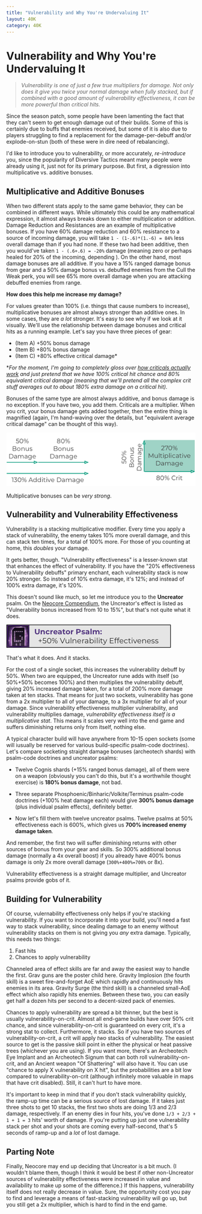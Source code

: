 ```yaml
---
title: "Vulnerability and Why You're Undervaluing It"
layout: 40K
category: 40K
---
```

# Vulnerability and Why You're Undervaluing It

> *Vulnerability is one of just a few true multipliers for damage. Not only does it give you twice your normal damage when fully stacked, but if combined with a good amount of vulnerability effectiveness, it can be more powerful than critical hits.*

<!--more-->

Since the season patch, some people have been lamenting the fact that they can't seem to get enough damage out of their builds.
Some of this is certainly due to buffs that enemies received, but some of it is also due to players struggling to find a replacement for the damage-per-debuff and/or explode-on-stun (both of these were in dire need of rebalancing).

I'd like to introduce you to vulnerability, or more accurately, *re-introduce* you, since the popularity of Diversive Tactics meant many people were already using it, just not for its primary purpose.
But first, a digression into multiplicative vs. additive bonuses.

## Multiplicative and Additive Bonuses

When two different stats apply to the same game behavior, they can be combined in different ways.
While ultimately this could be any mathematical expression, it almost always breaks down to either multiplication or addition.
Damage Reduction and Resistances are an example of multiplicative bonuses.
If you have 60% damage reduction and 60% resistance to a source of incoming damage, you will take `1 - (1-.6)*(1.-6) = 84%` less overall damage than if you had none.
If these two had been additive, then you would've taken `1 - (.6+.6) = -20%` damage (meaning zero or perhaps healed for 20% of the incoming, depending ).
On the other hand, most damage bonuses are all additive.
If you have a 15% ranged damage bonus from gear and a 50% damage bonus vs. debuffed enemies from the Cull the Weak perk, you will see 65% more overall damage when you are attacking debuffed enemies from range.

**How does this help me increase my damage?**

For values greater than 100% (i.e. things that cause numbers to increase), multiplicative bonuses are almost always stronger than additive ones.
In some cases, they are *a lot* stronger.
It's easy to see why if we look at it visually.
We'll use the relationship between damage bonuses and critical hits as a running example.
Let's say you have three pieces of gear:

- (Item A) +50% bonus damage
- (Item B) +80% bonus damage
- (Item C) +80% effective critical damage*

**For the moment, I'm going to completely gloss over [how criticals actually work](https://mome-borogove.github.io/40k/20200707/understanding-criticals.html) and just pretend that we have 100% critical hit chance and 80% equivalent critical damage (meaning that we'll pretend all the complex crit stuff averages out to about 180% extra damage on a critical hit).*

Bonuses of the same type are almost always additive, and bonus damage is no exception.
If you have two, you add them.
Criticals are a multiplier.
When you crit, your bonus damage gets added together, then the entire thing is magnified (again, I'm hand-waving over the details, but "equivalent average critical damage" can be thought of this way).

![Additive vs. Multiplicative Bonuses](/assets/40K/2020-07-14/additive_vs_multiplicative.jpg)

Multiplicative bonuses can be *very strong*.

## Vulnerability and Vulnerability Effectiveness

Vulnerability is a stacking multiplicative modifier.
Every time you apply a stack of vulnerability, the enemy takes 10% more overall damage, and this can stack ten times, for a total of 100% more.
For those of you counting at home, this *doubles* your damage.

It gets better, though. "Vulnerability effectiveness" is a lesser-known stat that enhances the effect of vulnerability.
If you have the "20% effectiveness to Vulnerability debuffs" primary enchant, each vulnerability stack is now 20% stronger.
So instead of 10% extra damage, it's 12%; and instead of 100% extra damage, it's 120%.

This doesn't sound like much, so let me introduce you to the **Uncreator** psalm.
On the [Neocore Compendium](https://neocoregames.com/en/community/warhammer-40k-inquisitor-martyr-compendium#section-psalm-codes), the Uncreator's effect is listed as "Vulnerability bonus increased from 10 to 15%", but that's not quite what it does.

![Uncreator](/assets/40K/2020-07-14/uncreator.jpg)

That's what it does. And it stacks.

For the cost of a single socket, this increases the vulnerability debuff by 50%.
When two are equipped, the Uncreator rune adds with itself (so 50%+50% becomes 100%) and then multiplies the vulnerability debuff, giving 20% increased damage taken, for a total of 200% more damage taken at ten stacks.
That means for just two sockets, vulnerability has gone from a 2x multiplier to all of your damage, to a 3x multiplier for all of your damage.
Since vulnerability effectiveness multiplier vulnerability, and vulnerability multiplies damage, *vulnerability effectiveness itself is a multiplicative stat*.
This means it scales very well into the end game and suffers diminishing returns only from itself, nothing else.

A typical character build will have anywhere from 10-15 open sockets (some will iusually be reserved for various build-specific psalm-code doctrines).
Let's compare socketing straight damage bonuses (archeotech shards) with psalm-code doctrines and uncreator psalms:

* Twelve Cognis shards (+15% ranged bonus damage), all of them were on a weapon (obviously you can't do this, but it's a worthwhile thought exercise) is **180% bonus damage**, not bad.

* Three separate Phosphoenic/Binharic/Volkite/Terminus psalm-code doctrines (+100% heat damage each) would give **300% bonus damage** (plus individual psalm effects), definitely better.

* Now let's fill them with twelve uncreator psalms. Twelve psalms at 50% effectiveness each is 600%, which gives us **700% increased enemy damage taken**.

And remember, the first two will suffer diminishing returns with other sources of bonus from your gear and skills.
So 300% additional bonus damage (normally a 4x overall boost) if you already have 400% bonus damage is only 2x more overall damage (`300%+400%=700%` or 8x).

Vulnerability effectiveness is a straight damage multiplier, and Uncreator psalms provide gobs of it.

## Building for Vulnerability

Of course, vulernability effectiveness only helps if you're stacking vulnerability.
If you want to incorporate it into your build, you'll need a fast way to stack vulnerability, since dealing damage to an enemy without vulnerability stacks on them is not giving you *any* extra damage.
Typically, this needs two things:

1. Fast hits
2. Chances to apply vulnerability

Channeled area of effect skills are far and away the easiest way to handle the first.
Grav guns are the poster child here.
Gravity Implosion (the fourth skill) is a sweet fire-and-forget AoE which rapidly and continuously hits enemies in its area.
Gravity Surge (the third skill) is a channeled small-AoE effect which also rapidly hits enemies.
Between these two, you can easily get half a dozen hits per second to a decent-sized pack of enemies.

Chances to apply vulnerability are spread a bit thinner, but the best is usually vulnerability-on-crit.
Almost all end-game builds have over 50% crit chance, and since vulnerability-on-crit is guaranteed on every crit, it's a strong stat to collect.
Furthermore, it stacks.
So if you have two sources of vulnerability-on-crit, a crit will apply *two* stacks of vulnerability.
The easiest source to get is the passive skill point in either the physical or heat passive trees (whichever you are using).
If you want more, there's an Archeotech Eye Implant and an Archeotech Signum that can both roll vulnerability-on-crit, and an Ancient weapon "Of Shattering" will also have it.
You can use "chance to apply X vulnerability on X hit", but the probabilities are a bit low compared to vulnerability-on-crit (although infinitely more valuable in maps that have crit disabled).
Still, it can't hurt to have more.

It's important to keep in mind that if you don't stack vulnerability quickly, the ramp-up time can be a serious source of lost damage.
If it takes just three shots to get 10 stacks, the first two shots are doing 1/3 and 2/3 damage, respectively.
If an enemy dies in four hits, you've done `1/3 + 2/3 + 1 + 1 = 3` hits' worth of damage.
If you're putting up just one vulnerability stack per shot and your shots are coming every half-second, that's 5 seconds of ramp-up and a *lot* of lost damage.

## Parting Note

Finally, Neocore may end up deciding that Uncreator is a bit much. (I wouldn't blame them, though I think it would be best if other non-Uncreator sources of vulnerability effectiveness were increased in value and availability to make up some of the difference.)
If this happens, vulnerability itself does not really decrease in value.
Sure, the opportunity cost you pay to find and leverage a means of fast-stacking vulnerability will go up, but you still get a 2x multiplier, which is hard to find in the end game.

